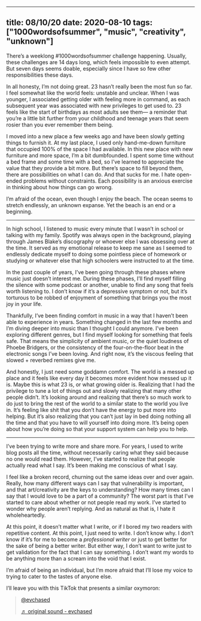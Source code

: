 
---
title:  08/10/20
date: 2020-08-10
tags: ["1000wordsofsummer", "music", "creativity", "unknown"]
---



There’s a weeklong #1000wordsofsummer challenge happening. Usually, these challenges are 14 days long, which feels impossible to even attempt. But seven days seems doable, especially since I have so few other responsibilities these days.

In all honesty, I’m not doing great. 23 hasn’t really been the most fun so far. I feel somewhat like the world feels: unstable and unclear. When I was younger, I associated getting older with feeling more in command, as each subsequent year was associated with new privileges to get used to. 23 feels like the start of birthdays as most adults see them— a reminder that you’re a little bit further from your childhood and teenage years that seem rosier than you ever remember them being. 

I moved into a new place a few weeks ago and have been slowly getting things to furnish it. At my last place, I used only hand-me-down furniture that occupied 100% of the space I had available. In this new place with new furniture and more space, I’m a bit dumbfounded. I spent some time without a bed frame and some time with a bed, so I’ve learned to appreciate the value that they provide a bit more. But there’s space to fill beyond them, there are possibilities on what I can do. And that sucks for me. I hate open-ended problems without constraints. Each possibility is an anxious exercise in thinking about how things can go wrong.

I’m afraid of the ocean, even though I enjoy the beach. The ocean seems to stretch endlessly, an unknown expanse. Yet the beach is an end or a beginning. 

----
In high school, I listened to music every minute that I wasn’t in school or talking with my family. Spotify was always open in the background, playing through James Blake’s discography or whoever else I was obsessing over at the time. It served as my emotional release to keep me sane as I seemed to endlessly dedicate myself to doing some pointless piece of homework or studying or whatever else that high schoolers were instructed to at the time. 

In the past couple of years, I’ve been going through these phases where music just doesn’t interest me. During these phases, I’ll find myself filling the silence with some podcast or another, unable to find any song that feels worth listening to. I don’t know if it’s a depressive symptom or not, but it’s torturous to be robbed of enjoyment of something that brings you the most joy in your life. 

Thankfully, I’ve been finding comfort in music in a way that I haven’t been able to experience in years. Something changed in the last few months and I’m diving deeper into music than I thought I could anymore. I’ve been exploring different genres, but I find myself looking for something that feels safe. That means the simplicity of ambient music, or the quiet loudness of Phoebe Bridgers, or the consistency of the four-on-the-floor beat in the electronic songs I’ve been loving. And right now, it’s the viscous feeling that slowed + reverbed remixes give me. 

And honestly, I just need some goddamn comfort. The world is a messed up place and it feels like every day it becomes more evident how messed up it is. Maybe this is what 23 is, or what growing older is. Realizing that I had the privilege to tune a lot of things out and slowly realizing that many other people didn’t. It’s looking around and realizing that there’s so much work to do just to bring the rest of the world to a similar state to the world you live in. It’s feeling like shit that you don’t have the energy to put more into helping. But it’s also realizing that you can’t just lay in bed doing nothing all the time and that you have to will yourself into doing more. It’s being open about how you’re doing so that your support system can help you to help.

----
I’ve been trying to write more and share more. For years, I used to write blog posts all the time, without necessarily caring what they said because no one would read them. However, I’ve started to realize that people actually read what I say. It’s been making me conscious of what I say. 

I feel like a broken record, churning out the same ideas over and over again. Really, how many different ways can I say that vulnerability is important, and that art/creativity are the keys to understanding? How many times can I say that I would love to be a part of a community? The worst part is that I’ve started to care about whether or not people read my work. I’ve started to wonder why people aren’t replying. And as natural as that is, I hate it wholeheartedly. 

At this point, it doesn’t matter what I write, or if I bored my two readers with repetitive content. At this point, I just need to write. I don’t know why. I don’t know if it’s for me to become a _professional writer_ or just to get better for the sake of being a better writer. But either way, I don’t want to write just to get validation for the fact that I can say something. I don’t want my words to be anything more than a scream into the void that I exist. 

I’m afraid of being an individual, but I’m more afraid that I’ll lose my voice to trying to cater to the tastes of anyone else.

I’ll leave you with this TikTok that presents a similar oxymoron:
<blockquote class="tiktok-embed" cite="https://www.tiktok.com/@evchased/video/6850583567295139078" data-video-id="6850583567295139078" style="max-width: 605px;min-width: 325px;" > <section> <a target="_blank" title="@evchased" href="https://www.tiktok.com/@evchased">@evchased</a> <p></p> <a target="_blank" title="♬ original sound - evchased" href="https://www.tiktok.com/music/original-sound-6850583560563313413">♬ original sound - evchased</a> </section> </blockquote> <script async src="https://www.tiktok.com/embed.js"></script>

